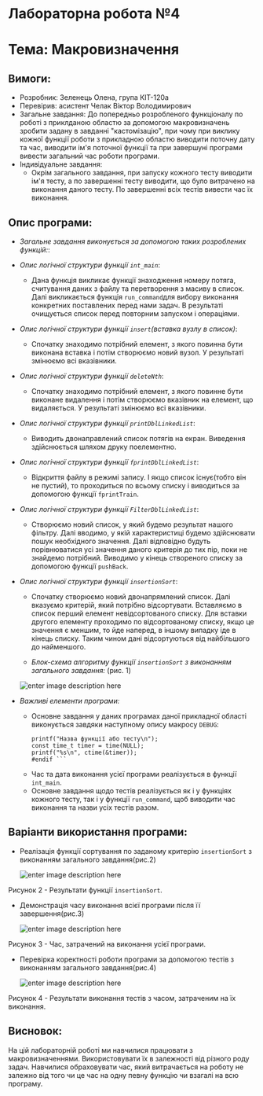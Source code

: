 # Лабораторна робота №4
# Тема: Макровизначення
## Вимоги:
-   Розробник: Зеленець Олена, група КІТ-120а
-   Перевірив: асистент Челак Віктор Володимирович
-   Загальне завдання: До попередньо розробленого функціоналу по роботі з приклданою областю за допомогою макровизначень зробити задану в завданні "кастомізацію", при чому при виклику кожної функції роботи з прикладною областю виводити поточну дату та час, виводити ім'я поточної функції та при завершуні програми вивести загальний час роботи програми.
- Індивідуальне завдання: 
   - Окрім загального завдання, при запуску кожного тесту виводити ім'я тесту, а по завершенні тесту виводити, що було витрачено на виконання даного тесту. По завершенні всіх тестів вивести час їх виконання.


 ## Опис програми:

- *Загальне завдання виконується за допомогою таких розроблених функцій:*:  

    
 - *Опис логічної структури функції `int_main`*: 
  
    - Дана функція викликає функції знаходження номеру потяга, считування даних з файлу та перетворення з масиву в список. Далі викликається функція `run_command`для вибору виконання конкретних поставлених перед нами задач. В результаті очищується список перед повторним запуском і операціями.

 - *Опис логічної структури функції `insert`(вставка вузлу в список)*: 
  
    - Спочатку знаходимо потрібний елемент, з якого повинна бути виконана вставка і потім створюємо новий вузол. У результаті змінюємо всі вказівники. 

 - *Опис логічної структури функції `deleteNth`*: 
  
    - Cпочатку знаходимо потрібний елемент, з якого повинне бути виконане видалення і потім створюємо вказівник на елемент, що видаляється. У результаті змінюємо всі вказівники.
    
- *Опис логічної структури функції `printDblLinkedList`*: 
  
    - Виводить двонаправлений список потягів на екран. Виведення здійснюється шляхом друку поелементно.

- *Опис логічної структури функції `fprintDblLinkedList`*: 
  
    - Відкриття файлу в режимі запису. І якщо список існує(тобто він не пустий), то проходиться по всьому списку і виводиться за допомогою функції `fprintTrain`.

- *Опис логічної структури функції `FilterDblLinkedList`*: 
  
    - Створюємо новий список, у який будемо результат нашого фільтру. Далі вводимо, у якій характеристиці будемо здійснювати пошук необхідного значення. Далі відповідно будуть порівнюватися усі значення даного критерія до тих пір, поки не знайдемо потрібний. Виводимо у кінець створеного списку за допомогою функції `pushBack`.

- *Опис логічної структури функції `insertionSort`*: 
  
    - Спочатку створюємо новий двонапрямлений список. Далі вказуємо критерій, який потрібно відсортувати. Вставляємо в список перший елемент невідсортованого списку. Для вставки другого елементу проходимо по відсортованому списку, якщо це значення є меншим, то йде наперед, в іншому випадку іде в кінець списку. Таким чином дані відсортуються від найбільшого до найменшого.
    
   - *Блок-схема алгоритму функції `insertionSort` з виконанням загального завдання:* (рис. 1)

   ![enter image description here](drawings/lab20.png)

- *Важливі елементи програми:*
    - Основне завдання у даних програмах даної прикладної області виконується завдяки наступному опису макросу `DEBUG`:
        ``` #ifdef DEBUG
        printf("Назва функції або тесту\n");
        const time_t timer = time(NULL);
        printf("%s\n", ctime(&timer));
        #endif ```

    - Час та дата виконання усієї програми реалізується в функції `int_main`.
    - Основне завдання щодо тестів реалізується як і у функціях кожного тесту, так і у функції `run_command`, щоб виводити час виконання та назви усіх тестів разом.

## Варіанти використання програми:
- Реалізація функції сортування по заданому критерію `insertionSort` з виконанням загального завдання(рис.2)
    
    ![enter image description here](drawings/8.PNG)

Рисунок 2 - Результати функції `insertionSort`.

- Демонстрація часу виконання всієї програми після її завершення(рис.3)
    
    ![enter image description here](drawings/9.PNG)

Рисунок 3 - Час, затрачений на виконання усієї програми.

- Перевірка коректності роботи програми за допомогою тестів з виконанням загального завдання(рис.4)
    
    ![enter image description here](drawings/10.PNG)

Рисунок 4 - Результати виконання тестів з часом, затраченим на їх виконання.

## Висновок:
На цій лабораторній роботі ми навчилися працювати з макровизначеннями. Використовувати їх в залежності від різного роду задач. Навчилися обраховувати час, який витрачається на роботу не залежно від того чи це час на одну певну функцію чи взагалі на всю програму.






